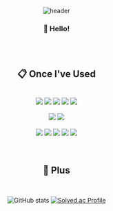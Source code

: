 <div align="center">
  
  ![header](https://capsule-render.vercel.app/api?type=waving&text=%E2%9A%9A%20leewatertrue%20%E2%9A%9A&color=gradient&customColorList=27&height=250)

###  :wave: Hello!
  
 <br/>
 <br/>
  
##  :clipboard: Once I've Used 
  
 <br/>

<img src="https://img.shields.io/badge/Python-3776AB?style=for-the-badge&logo=Python&logoColor=white">
<img src="https://img.shields.io/badge/JAVA-007396?style=for-the-badge&logo=Java&logoColor=white">
<img src="https://img.shields.io/badge/JavaScript-F7DF1E?style=for-the-badge&logo=JavaScript&logoColor=white">
<img src="https://img.shields.io/badge/HTML5-E34F26?style=for-the-badge&logo=HTML5&logoColor=white">
<img src="https://img.shields.io/badge/CSS-1572B6?style=for-the-badge&logo=CSS&logoColor=white"> <br> <br>

<img src="https://img.shields.io/badge/node.js-5FA04E?style=for-the-badge&logo=node.js&logoColor=white">
<img src="https://img.shields.io/badge/mongodb-47A248?style=for-the-badge&logo=mongodb&logoColor=white"> <br> <br>
 
<img src="https://img.shields.io/badge/unity-FFFFFF?style=for-the-badge&logo=unity&logoColor=black">
<img src="https://img.shields.io/badge/docker-2496ED?style=for-the-badge&logo=docker%20IDE&logoColor=black">
<img src="https://img.shields.io/badge/Eclipse-2C2255?style=for-the-badge&logo=Eclipse%20IDE&logoColor=white">
<img src="https://img.shields.io/badge/github-181717?style=for-the-badge&logo=github&logoColor=white">
<img src="https://img.shields.io/badge/VSCode-007ACC?style=for-the-badge&logo=VisualStudioCode&logoColor=black">
 
   <br/>
   <br/>
   <br/>
 
## :floppy_disk: Plus
 
  <br/>

![GitHub stats](https://github-readme-stats.vercel.app/api?username=leewatertrue&show_icons=true&theme=dracula)
[![Solved.ac Profile](http://mazassumnida.wtf/api/v2/generate_badge?boj=lwt)](https://solved.ac/lwt/) 

  
</div>
